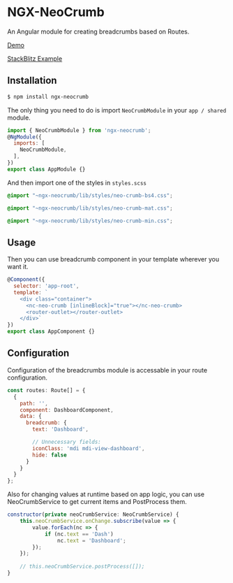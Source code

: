 # NGX-NeoCrumb

An Angular module for creating breadcrumbs based on Routes.

[Demo](https://angular-jmthr4.stackblitz.io)

[StackBlitz Example](https://stackblitz.com/edit/angular-jmthr4)

## Installation
```bash
$ npm install ngx-neocrumb
```

The only thing you need to do is import `NeoCrumbModule` in your `app / shared` module.

```javascript
import { NeoCrumbModule } from 'ngx-neocrumb';
@NgModule({
  imports: [
    NeoCrumbModule,
  ],  
})
export class AppModule {}
```

And then import one of the styles in `styles.scss`
```scss
@import "~ngx-neocrumb/lib/styles/neo-crumb-bs4.css";
```
```scss
@import "~ngx-neocrumb/lib/styles/neo-crumb-mat.css";
```
```scss
@import "~ngx-neocrumb/lib/styles/neo-crumb-min.css";
```

## Usage
Then you can use breadcrumb component in your template wherever you want it.
```javascript
@Component({
  selector: 'app-root',
  template: `
    <div class="container">
      <nc-neo-crumb [inlineBlock]="true"></nc-neo-crumb>
      <router-outlet></router-outlet>
    </div>`
})
export class AppComponent {}
```

## Configuration

Configuration of the breadcrumbs module is accessable in your route configuration.

```javascript
const routes: Route[] = {
  {
    path: '',
    component: DashboardComponent,
    data: {
      breadcrumb: {
        text: 'Dashboard',

        // Unnecessary fields: 
        iconClass: 'mdi mdi-view-dashboard',
        hide: false
      }
    }
  }
};
```
Also for changing values at runtime based on app logic, you can use NeoCrumbService to get current items and PostProcess them.
```javascript
constructor(private neoCrumbService: NeoCrumbService) {
    this.neoCrumbService.onChange.subscribe(value => {
        value.forEach(nc => {
            if (nc.text == 'Dash')
                nc.text = 'Dashboard';
        });
    });
    
    // this.neoCrumbService.postProcess([]);
}
```
